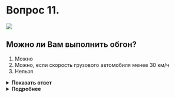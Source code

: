 # Вопрос 11.

![](https://s.drom.ru/i24227/pdd/tickets/2016/1542608821.jpg)

## Можно ли Вам выполнить обгон?

1. Можно
2. Можно, если скорость грузового автомобиля менее 30 км/ч
3. Нельзя

<details>
<summary><b>Показать ответ</b></summary>
Правильный ответ: 3
</details>
<details>
<summary><b>Подробнее</b></summary>
Обгон запрещён, так как видимость ограничена. Подчас возникает естественное желание обогнать «еле плетущееся» транспортное средство. Не поддавайтесь безоглядно таким порывам. Помните! Наиболее опасными являются обгоны при значительно меньшей скорости обгоняемого по сравнению со скоростью встречного транспортного средства.
(Пункт 11.4 ПДД)
Главное условие выполнения обгона - «Путь, необходимый для обгона, никогда не должен превышать половины видимого отрезка пути». Т. е. если Ваш путь обгона составит 200 м, то видимость дороги должна быть не менее 400 м. Строго придерживайтесь этого правила, иначе попадёте в ситуацию - «ловушку» из которой выхода нет.
</details>